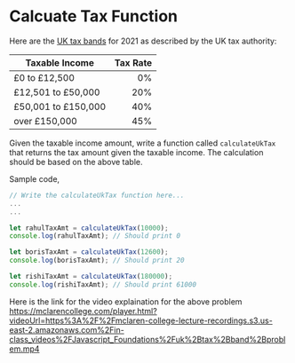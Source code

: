 # Calcuate Tax Function
Here are the [UK tax bands](https://www.gov.uk/income-tax-rates) for 2021 as described by the UK tax authority:

Taxable Income | Tax Rate
---------------|--------:
£0 to £12,500  | 0%
£12,501 to £50,000  | 20%
£50,001 to £150,000  | 40%
over £150,000  | 45%

Given the taxable income amount, write a function called `calculateUkTax` 
that returns the tax amount given the taxable income.  The calculation 
should be based on the above table.  

Sample code,

```js
// Write the calculateUkTax function here...
...
...

let rahulTaxAmt = calculateUkTax(10000);
console.log(rahulTaxAmt); // Should print 0

let borisTaxAmt = calculateUkTax(12600);
console.log(borisTaxAmt); // Should print 20

let rishiTaxAmt = calculateUkTax(180000);
console.log(rishiTaxAmt); // Should print 61000

```

Here is the link for the video explaination for the above problem
https://mclarencollege.com/player.html?videoUrl=https%3A%2F%2Fmclaren-college-lecture-recordings.s3.us-east-2.amazonaws.com%2Fin-class_videos%2FJavascript_Foundations%2Fuk%2Btax%2Bband%2Bproblem.mp4
